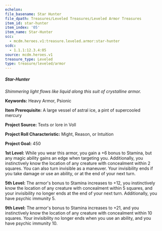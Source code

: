 ```yaml
---
echelon:
file_basename: Star Hunter
file_dpath: Treasures/Leveled Treasures/Leveled Armor Treasures
item_id: star-hunter
item_index: '05'
item_name: Star-Hunter
scc:
  - mcdm.heroes.v1:treasure.leveled.armor:star-hunter
scdc:
  - 1.1.1:12.3.4:05
source: mcdm.heroes.v1
treasure_type: Leveled
type: treasure/leveled/armor
---
```


##### Star-Hunter

*Shimmering light flows like liquid along this suit of crystalline armor.*

**Keywords:** Heavy Armor, Psionic

**Item Prerequisite:** A large vessel of astral ice, a pint of supercooled mercury

**Project Source:** Texts or lore in Voll

**Project Roll Characteristic:** Might, Reason, or Intuition

**Project Goal:** 450

**1st Level:** While you wear this armor, you gain a +6 bonus to Stamina, but any magic ability gains an edge when targeting you. Additionally, you instinctively know the location of any creature with concealment within 2 squares. You can also turn invisible as a maneuver. Your invisibility ends if you take damage or use an ability, or at the end of your next turn.

**5th Level:** The armor's bonus to Stamina increases to +12, you instinctively know the location of any creature with concealment within 5 squares, and your invisibility no longer ends at the end of your next turn. Additionally, you have psychic immunity 5.

**9th Level:** The armor's bonus to Stamina increases to +21, and you instinctively know the location of any creature with concealment within 10 squares. Your invisibility no longer ends when you use an ability, and you have psychic immunity 10.
